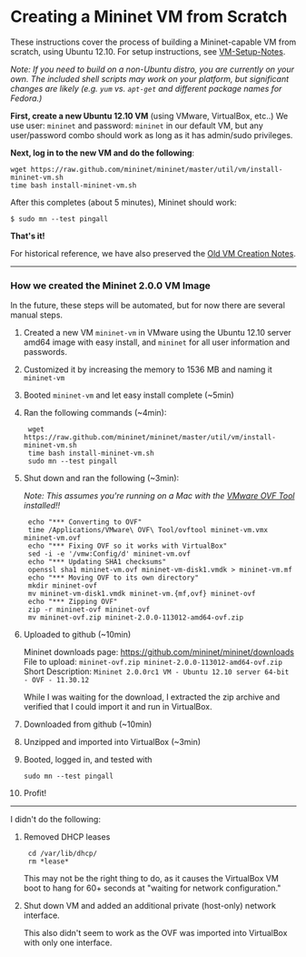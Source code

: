 Creating a Mininet VM from Scratch
===================================

These instructions cover the process of building a Mininet-capable VM from scratch, using Ubuntu 12.10. For setup instructions, see [VM-Setup-Notes](VM-Setup-Notes).

_Note: If you need to build on a non-Ubuntu distro, you are currently on your own. The included shell scripts may work on your platform, but significant changes are likely (e.g. `yum` vs. `apt-get` and different package names for Fedora.)_

**First, create a new Ubuntu 12.10 VM** (using VMware, VirtualBox, etc..) We use user: `mininet` and password: `mininet` in our default VM, but any user/password combo should work as long as it has admin/sudo privileges.

**Next, log in to the new VM and do the following**:

    wget https://raw.github.com/mininet/mininet/master/util/vm/install-mininet-vm.sh
    time bash install-mininet-vm.sh

After this completes (about 5 minutes), Mininet should work:

    $ sudo mn --test pingall

**That's it!**

For historical reference, we have also preserved the [Old VM Creation Notes](Old-VM-Creation-Notes).


***

### How we created the Mininet 2.0.0 VM Image

In the future, these steps will be automated, but for now there are several manual steps.

1. Created a new VM `mininet-vm` in VMware using the Ubuntu 12.10 server amd64 image with easy install, and `mininet` for all user information and passwords.

2. Customized it by increasing the memory to 1536 MB and naming it `mininet-vm`

3. Booted `mininet-vm` and let easy install complete (~5min)

4. Ran the following commands (~4min):

        wget https://raw.github.com/mininet/mininet/master/util/vm/install-mininet-vm.sh
        time bash install-mininet-vm.sh
        sudo mn --test pingall

6. Shut down and ran the following (~3min):

   *Note: This assumes you're running on a Mac with the
    [VMware OVF Tool](http://www.vmware.com/support/developer/ovf/) installed!!*

        echo "*** Converting to OVF"
        time /Applications/VMware\ OVF\ Tool/ovftool mininet-vm.vmx mininet-vm.ovf
        echo "*** Fixing OVF so it works with VirtualBox" 
        sed -i -e '/vmw:Config/d' mininet-vm.ovf
        echo "*** Updating SHA1 checksums"
        openssl sha1 mininet-vm.ovf mininet-vm-disk1.vmdk > mininet-vm.mf
        echo "*** Moving OVF to its own directory"
        mkdir mininet-ovf
        mv mininet-vm-disk1.vmdk mininet-vm.{mf,ovf} mininet-ovf
        echo "*** Zipping OVF"
        zip -r mininet-ovf mininet-ovf
        mv mininet-ovf.zip mininet-2.0.0-113012-amd64-ovf.zip

7. Uploaded to github (~10min)

   Mininet downloads page: <https://github.com/mininet/mininet/downloads>  
   File to upload: `mininet-ovf.zip mininet-2.0.0-113012-amd64-ovf.zip`  
   Short Description: `Mininet 2.0.0rc1 VM - Ubuntu 12.10 server 64-bit - OVF - 11.30.12`  

   While I was waiting for the download, I extracted the zip archive and verified that I could
   import it and run in VirtualBox.

8. Downloaded from github (~10min)

9. Unzipped and imported into VirtualBox (~3min)

10. Booted, logged in, and tested with

        sudo mn --test pingall

11. Profit!

----

I didn't do the following:

1. Removed DHCP leases

        cd /var/lib/dhcp/
        rm *lease*

   This may not be the right thing to do, as it causes the VirtualBox VM boot to hang
   for 60+ seconds at "waiting for network configuration."

2. Shut down VM and added an additional private (host-only) network interface.

   This also didn't seem to work as the OVF was imported into VirtualBox with only one interface.